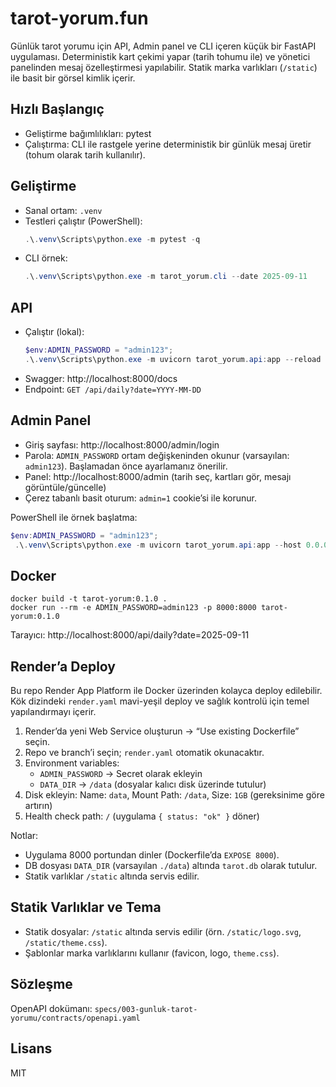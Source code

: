 # tarot-yorum.fun

Günlük tarot yorumu için API, Admin panel ve CLI içeren küçük bir FastAPI uygulaması. Deterministik kart çekimi yapar (tarih tohumu ile) ve yönetici panelinden mesaj özelleştirmesi yapılabilir. Statik marka varlıkları (`/static`) ile basit bir görsel kimlik içerir.

## Hızlı Başlangıç
- Geliştirme bağımlılıkları: pytest
- Çalıştırma: CLI ile rastgele yerine deterministik bir günlük mesaj üretir (tohum olarak tarih kullanılır).

## Geliştirme
- Sanal ortam: `.venv`
- Testleri çalıştır (PowerShell):
	```powershell
	.\.venv\Scripts\python.exe -m pytest -q
	```
- CLI örnek:
	```powershell
	.\.venv\Scripts\python.exe -m tarot_yorum.cli --date 2025-09-11
	```

## API
- Çalıştır (lokal):
	```powershell
	$env:ADMIN_PASSWORD = "admin123";
	.\.venv\Scripts\python.exe -m uvicorn tarot_yorum.api:app --reload --port 8000
	```
- Swagger: http://localhost:8000/docs
- Endpoint: `GET /api/daily?date=YYYY-MM-DD`

## Admin Panel
- Giriş sayfası: http://localhost:8000/admin/login
- Parola: `ADMIN_PASSWORD` ortam değişkeninden okunur (varsayılan: `admin123`). Başlamadan önce ayarlamanız önerilir.
- Panel: http://localhost:8000/admin (tarih seç, kartları gör, mesajı görüntüle/güncelle)
- Çerez tabanlı basit oturum: `admin=1` cookie’si ile korunur.

PowerShell ile örnek başlatma:
```powershell
$env:ADMIN_PASSWORD = "admin123";
 .\.venv\Scripts\python.exe -m uvicorn tarot_yorum.api:app --host 0.0.0.0 --port 8000
```

## Docker
```
docker build -t tarot-yorum:0.1.0 .
docker run --rm -e ADMIN_PASSWORD=admin123 -p 8000:8000 tarot-yorum:0.1.0
```
Tarayıcı: http://localhost:8000/api/daily?date=2025-09-11

## Render’a Deploy

Bu repo Render App Platform ile Docker üzerinden kolayca deploy edilebilir. Kök dizindeki `render.yaml` mavi-yeşil deploy ve sağlık kontrolü için temel yapılandırmayı içerir.

1) Render’da yeni Web Service oluşturun → “Use existing Dockerfile” seçin.
2) Repo ve branch’i seçin; `render.yaml` otomatik okunacaktır.
3) Environment variables:
	- `ADMIN_PASSWORD` → Secret olarak ekleyin
	- `DATA_DIR` → `/data` (dosyalar kalıcı disk üzerinde tutulur)
4) Disk ekleyin: Name: `data`, Mount Path: `/data`, Size: `1GB` (gereksinime göre artırın)
5) Health check path: `/` (uygulama `{ status: "ok" }` döner)

Notlar:
- Uygulama 8000 portundan dinler (Dockerfile’da `EXPOSE 8000`).
- DB dosyası `DATA_DIR` (varsayılan `./data`) altında `tarot.db` olarak tutulur.
- Statik varlıklar `/static` altında servis edilir.

## Statik Varlıklar ve Tema
- Statik dosyalar: `/static` altında servis edilir (örn. `/static/logo.svg`, `/static/theme.css`).
- Şablonlar marka varlıklarını kullanır (favicon, logo, `theme.css`).

## Sözleşme
OpenAPI dokümanı: `specs/003-gunluk-tarot-yorumu/contracts/openapi.yaml`

## Lisans
MIT